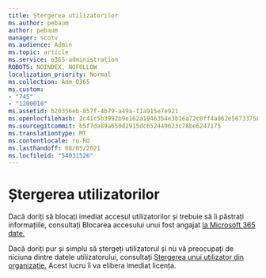 ```yaml
---
title: Ștergerea utilizatorilor
ms.author: pebaum
author: pebaum
manager: scotv
ms.audience: Admin
ms.topic: article
ms.service: o365-administration
ROBOTS: NOINDEX, NOFOLLOW
localization_priority: Normal
ms.collection: Adm_O365
ms.custom:
- "745"
- "1200010"
ms.assetid: b20356eb-857f-4b79-a49a-f1a915e7e921
ms.openlocfilehash: 2c41c5b3992b9e162a1946354e3b16a72c0ff4a062e56733758f5a888231b866
ms.sourcegitcommit: b5f7da89a650d2915dc652449623c78be6247175
ms.translationtype: MT
ms.contentlocale: ro-RO
ms.lasthandoff: 08/05/2021
ms.locfileid: "54031526"
---
```

# <a name="deleting-users"></a>Ștergerea utilizatorilor

Dacă doriți să blocați imediat accesul utilizatorilor și trebuie să îi păstrați informațiile, consultați Blocarea accesului unui fost angajat [la Microsoft 365 date.](https://docs.microsoft.com/microsoft-365/admin/add-users/remove-former-employee#block-a-former-employees-access-to-microsoft-365-data)
  
Dacă doriți pur și simplu să ștergeți utilizatorul și nu vă preocupați de niciuna dintre datele utilizatorului, consultați [Ștergerea unui utilizator din organizație.](https://docs.microsoft.com/microsoft-365/admin/add-users/delete-a-user) Acest lucru îi va elibera imediat licența.
  